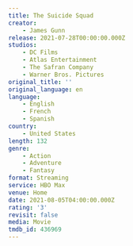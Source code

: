 ```yaml
---
title: The Suicide Squad
creator:
    - James Gunn
release: 2021-07-28T00:00:00.000Z
studios:
    - DC Films
    - Atlas Entertainment
    - The Safran Company
    - Warner Bros. Pictures
original_title: ''
original_language: en
language:
    - English
    - French
    - Spanish
country:
    - United States
length: 132
genre:
    - Action
    - Adventure
    - Fantasy
format: Streaming
service: HBO Max
venue: Home
date: 2021-08-05T04:00:00.000Z
rating: '3'
revisit: false
media: Movie
tmdb_id: 436969
---
```



